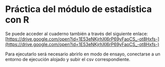 # Práctica del módulo de estadística con R
Se puede acceder al cuaderno también a través del siguiente enlace: <br>
[https://drive.google.com/open?id=1E53eNKjrhXl6rP69yFaoCS_-ot8Hxfs-](https://drive.google.com/open?id=1E53eNKjrhXl6rP69yFaoCS_-ot8Hxfs-)

Para ejecutarlo será necesario abrirlo en modo de ensayo, conectarse a un entorno de ejecución alojado y subir el csv correspondiente.